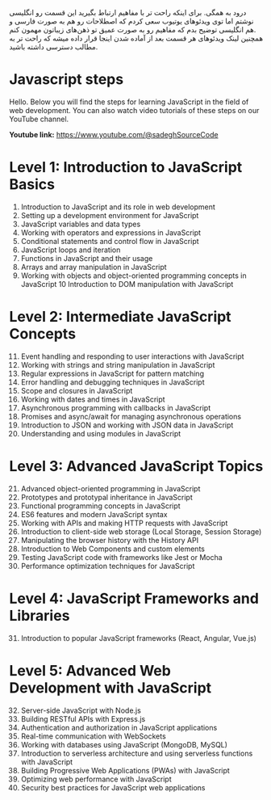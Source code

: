 درود به همگی. برای اینکه راحت تر با مفاهیم ارتباط بگیرید این قسمت رو انگلیسی نوشتم اما توی ویدئوهای یوتیوب سعی کردم که اصطلاحات رو هم به صورت فارسی و هم انگلیسی توضیح بدم که مفاهیم رو به صورت عمیق تو ذهن‌های زیباتون مهمون کنم.   
همچنین لینک ویدئوهای هر قسمت بعد از آماده شدن اینجا قرار داده میشه که راحت تر به مطالب دسترسی داشته باشید.   

# Javascript steps

Hello. Below you will find the steps for learning JavaScript in the field of web development. You can also watch video tutorials of these steps on our YouTube channel.

**Youtube link:** https://www.youtube.com/@sadeghSourceCode

# Level 1: Introduction to JavaScript Basics

1. Introduction to JavaScript and its role in web development
2. Setting up a development environment for JavaScript
3. JavaScript variables and data types
4. Working with operators and expressions in JavaScript
5. Conditional statements and control flow in JavaScript
6. JavaScript loops and iteration
7. Functions in JavaScript and their usage
8. Arrays and array manipulation in JavaScript
9. Working with objects and object-oriented programming concepts in JavaScript
10 Introduction to DOM manipulation with JavaScript

# Level 2: Intermediate JavaScript Concepts

11. Event handling and responding to user interactions with JavaScript
12. Working with strings and string manipulation in JavaScript
13. Regular expressions in JavaScript for pattern matching
14. Error handling and debugging techniques in JavaScript
15. Scope and closures in JavaScript
16. Working with dates and times in JavaScript
17. Asynchronous programming with callbacks in JavaScript
18. Promises and async/await for managing asynchronous operations
19. Introduction to JSON and working with JSON data in JavaScript
20. Understanding and using modules in JavaScript

# Level 3: Advanced JavaScript Topics

21. Advanced object-oriented programming in JavaScript
22. Prototypes and prototypal inheritance in JavaScript
23. Functional programming concepts in JavaScript
24. ES6 features and modern JavaScript syntax
25. Working with APIs and making HTTP requests with JavaScript
26. Introduction to client-side web storage (Local Storage, Session Storage)
27. Manipulating the browser history with the History API
28. Introduction to Web Components and custom elements
29. Testing JavaScript code with frameworks like Jest or Mocha
30. Performance optimization techniques for JavaScript

# Level 4: JavaScript Frameworks and Libraries

31. Introduction to popular JavaScript frameworks (React, Angular, Vue.js)

# Level 5: Advanced Web Development with JavaScript

32. Server-side JavaScript with Node.js
33. Building RESTful APIs with Express.js
34. Authentication and authorization in JavaScript applications
35. Real-time communication with WebSockets
36. Working with databases using JavaScript (MongoDB, MySQL)
37. Introduction to serverless architecture and using serverless functions with JavaScript
38. Building Progressive Web Applications (PWAs) with JavaScript
39. Optimizing web performance with JavaScript
40. Security best practices for JavaScript web applications
